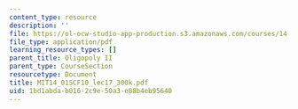 ```yaml
---
content_type: resource
description: ''
file: https://ol-ocw-studio-app-production.s3.amazonaws.com/courses/14-01sc-principles-of-microeconomics-fall-2011/1bd1abdab0162c9e50a3e88b4eb95640_MIT14_01SCF10_lec17_300k.pdf
file_type: application/pdf
learning_resource_types: []
parent_title: Oligopoly II
parent_type: CourseSection
resourcetype: Document
title: MIT14_01SCF10_lec17_300k.pdf
uid: 1bd1abda-b016-2c9e-50a3-e88b4eb95640
---
```

